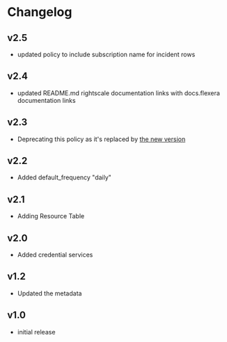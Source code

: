 # Changelog

## v2.5

- updated policy to include subscription name for incident rows

## v2.4

- updated README.md rightscale documentation links with docs.flexera documentation links

## v2.3

- Deprecating this policy as it's replaced by [the new version](../mca_recommendations)

## v2.2

- Added default_frequency "daily"

## v2.1

- Adding Resource Table

## v2.0

- Added credential services

## v1.2

- Updated the metadata

## v1.0

- initial release
